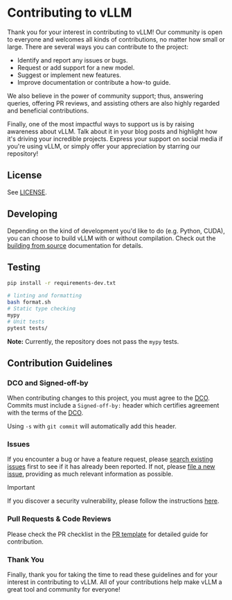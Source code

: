 # Contributing to vLLM

Thank you for your interest in contributing to vLLM! Our community is open to everyone and welcomes all kinds of contributions, no matter how small or large. There are several ways you can contribute to the project:

- Identify and report any issues or bugs.
- Request or add support for a new model.
- Suggest or implement new features.
- Improve documentation or contribute a how-to guide. 

We also believe in the power of community support; thus, answering queries, offering PR reviews, and assisting others are also highly regarded and beneficial contributions.

Finally, one of the most impactful ways to support us is by raising awareness about vLLM. Talk about it in your blog posts and highlight how it's driving your incredible projects. Express your support on social media if you're using vLLM, or simply offer your appreciation by starring our repository!

## License

See [LICENSE](https://github.com/vllm-project/vllm/tree/main/LICENSE).

## Developing

Depending on the kind of development you'd like to do (e.g. Python, CUDA), you can choose to build vLLM with or without compilation. Check out the [building from source](https://docs.vllm.ai/en/latest/getting_started/installation.html#build-from-source) documentation for details.

## Testing

```bash
pip install -r requirements-dev.txt

# linting and formatting
bash format.sh
# Static type checking
mypy
# Unit tests
pytest tests/
```
**Note:** Currently, the repository does not pass the ``mypy`` tests.

## Contribution Guidelines

### DCO and Signed-off-by

When contributing changes to this project, you must agree to the [DCO](https://github.com/vllm-project/vllm/tree/main/DCO).
Commits must include a `Signed-off-by:` header which certifies agreement with
the terms of the [DCO](https://github.com/vllm-project/vllm/tree/main/DCO).

Using `-s` with `git commit` will automatically add this header.

### Issues

If you encounter a bug or have a feature request, please [search existing issues](https://github.com/vllm-project/vllm/issues?q=is%3Aissue) first to see if it has already been reported. If not, please [file a new issue](https://github.com/vllm-project/vllm/issues/new/choose), providing as much relevant information as possible.

> [!IMPORTANT]
> If you discover a security vulnerability, please follow the instructions [here](https://github.com/vllm-project/vllm/tree/main/SECURITY.md#reporting-a-vulnerability).

### Pull Requests & Code Reviews

Please check the PR checklist in the [PR template](https://github.com/vllm-project/vllm/tree/main/.github/PULL_REQUEST_TEMPLATE.md) for detailed guide for contribution.

### Thank You

Finally, thank you for taking the time to read these guidelines and for your interest in contributing to vLLM.
All of your contributions help make vLLM a great tool and community for everyone!
